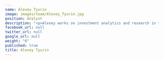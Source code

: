 ```yaml
---
name: Alexey Tyurin
image: images/team/Alexey_Tyurin.jpg
position: Analyst
description: "<p>Alexey works on investment analytics and research in the Hong Kong office.</p><p>Alexey graduated with a Bachelor of Economics and Finance with a minor in French from The University of Hong Kong. After graduation, he spent a year studying Mandarin at Fudan University in Shanghai. Alexey is also fluent in Russian and French.</p>"
facebook_url: null
twitter_url: null
google_url: null
weight: "6"
published: true
title: Alexey Tyurin
---
```


